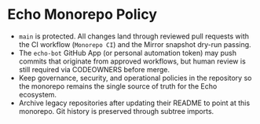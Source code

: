 # Echo Monorepo Policy

- `main` is protected.  All changes land through reviewed pull requests with the
  CI workflow (`Monorepo CI`) and the Mirror snapshot dry-run passing.
- The `echo-bot` GitHub App (or personal automation token) may push commits that
  originate from approved workflows, but human review is still required via
  CODEOWNERS before merge.
- Keep governance, security, and operational policies in the repository so the
  monorepo remains the single source of truth for the Echo ecosystem.
- Archive legacy repositories after updating their README to point at this
  monorepo.  Git history is preserved through subtree imports.
